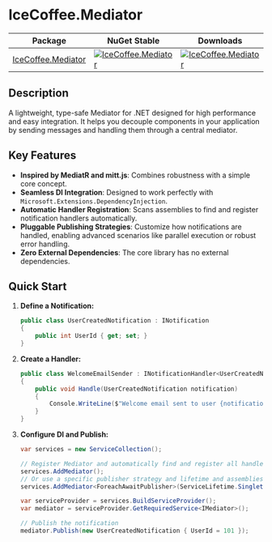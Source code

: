 # IceCoffee.Mediator

| Package | NuGet Stable | Downloads |
| ------- | ------------ | --------- |
| [IceCoffee.Mediator](https://www.nuget.org/packages/IceCoffee.Mediator/) | [![IceCoffee.Mediator](https://img.shields.io/nuget/v/IceCoffee.Mediator.svg)](https://www.nuget.org/packages/IceCoffee.Mediator/) | [![IceCoffee.Mediator](https://img.shields.io/nuget/dt/IceCoffee.Mediator.svg)](https://www.nuget.org/packages/IceCoffee.Mediator/) |

## Description

A lightweight, type-safe Mediator for .NET designed for high performance and easy integration. It helps you decouple components in your application by sending messages and handling them through a central mediator.

## Key Features

* **Inspired by MediatR and mitt.js**: Combines robustness with a simple core concept.
* **Seamless DI Integration**: Designed to work perfectly with `Microsoft.Extensions.DependencyInjection`.
* **Automatic Handler Registration**: Scans assemblies to find and register notification handlers automatically.
* **Pluggable Publishing Strategies**: Customize how notifications are handled, enabling advanced scenarios like parallel execution or robust error handling.
* **Zero External Dependencies**: The core library has no external dependencies.

## Quick Start

1.  **Define a Notification:**
    ```csharp
    public class UserCreatedNotification : INotification
    {
        public int UserId { get; set; }
    }
    ```

2.  **Create a Handler:**
    ```csharp
    public class WelcomeEmailSender : INotificationHandler<UserCreatedNotification>
    {
        public void Handle(UserCreatedNotification notification)
        {
            Console.WriteLine($"Welcome email sent to user {notification.UserId}!");
        }
    }
    ```

3.  **Configure DI and Publish:**
    ```csharp
    var services = new ServiceCollection();

    // Register Mediator and automatically find and register all handlers in the current assembly
    services.AddMediator();
    // Or use a specific publisher strategy and lifetime and assemblies
    services.AddMediator<ForeachAwaitPublisher>(ServiceLifetime.Singleton, typeof(Program).Assembly);

    var serviceProvider = services.BuildServiceProvider();
    var mediator = serviceProvider.GetRequiredService<IMediator>();

    // Publish the notification
    mediator.Publish(new UserCreatedNotification { UserId = 101 });
    ```